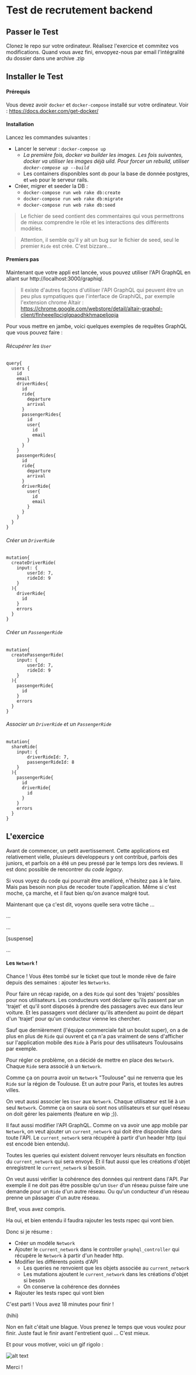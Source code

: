 # Test de recrutement backend

## Passer le Test

Clonez le repo sur votre ordinateur. Réalisez l'exercice et commitez vos modifications. Quand vous avez fini, envopyez-nous par email l'intégralité du dossier dans une archive .zip

## Installer le Test

#### Prérequis

Vous devez avoir `docker` et `docker-compose` installé sur votre ordinateur. Voir : https://docs.docker.com/get-docker/

#### Installation

Lancez les commandes suivantes :
* Lancer le serveur : `docker-compose up`
  * *La première fois, docker va builder les images. Les fois suivantes, docker va utiliser les images déjà uild. Pour forcer un rebuild, utiliser `docker-compose up --build`*
  * Les containers disponibles sont `db` pour la base de donnée postgres, et `web` pour le serveur rails.
* Créer, migrer et seeder la DB :
  * `docker-compose run web rake db:create`
  * `docker-compose run web rake db:migrate`
  * `docker-compose run web rake db:seed`

> Le fichier de seed contient des commentaires qui vous permettrons de mieux comprendre le rôle et les interactions des différents modèles.

> Attention, il semble qu'il y ait un bug sur le fichier de seed, seul le premier `Ride` est crée. C'est bizzare...

#### Premiers pas

Maintenant que votre appli est lancée, vous pouvez utiliser l'API GraphQL en allant sur http://localhost:3000/graphiql.

> Il existe d'autres façons d'utiliser l'API GraphQL qui peuvent être un peu plus sympatiques que l'interface de Graph*i*QL, par exemple l'extension chrome Altair : https://chrome.google.com/webstore/detail/altair-graphql-client/flnheeellpciglgpaodhkhmapeljopja

Pour vous mettre en jambe, voici quelques exemples de requêtes GraphQL que vous pouvez faire :

###### Récupérer les `User`
```
query{
  users {
    id
    email
    driverRides{
      id
      ride{
        departure
        arrival
      }
      passengerRides{
        id
        user{
          id
          email
        }
      }
    }
    passengerRides{
      id
      ride{
        departure
        arrival
      }
      driverRide{
        user{
          id
          email
        }
      }
    }
  }
}
```
###### Créer un `DriverRide`
```
mutation{
  createDriverRide(
    input: {
    	userId: 7,
    	rideId: 9
  	}
  ){
    driverRide{
      id
    }
    errors
  }
}
```

###### Créer un `PassengerRide`
```
mutation{
  createPassengerRide(
    input: {
    	userId: 7,
    	rideId: 9
  	}
  ){
    passengerRide{
      id
    }
    errors
  }
}
```

###### Associer un `DriverRide` et un `PassengerRide`
```
mutation{
  shareRide(
    input: {
    	driverRideId: 7,
    	passengerRideId: 8
  	}
  ){
    passengerRide{
      id
      driverRide{
        id
      }
    }
    errors
  }
}
```

## L'exercice

Avant de commencer, un petit avertissement. Cette applications est relativement vielle, plusieurs développeurs y ont contribué, parfois des juniors, et parfois on a été un peu pressé par le temps lors des reviews. Il est donc possible de rencontrer du *code legacy*.

Si vous voyez du code qui pourrait être amélioré, n'hésitez pas à le faire. Mais pas besoin non plus de recoder toute l'application. Même si c'est moche, ça marche, et il faut bien qu'on avance malgré tout.

Maintenant que ça c'est dit, voyons quelle sera votre tâche ...

...

...

[suspense]

...


#### Les `Network` !

Chance ! Vous êtes tombé sur le ticket que tout le monde rêve de faire depuis des semaines : ajouter les `Networks`.

Pour faire un récap rapide, on a des `Ride` qui sont des 'trajets' possibles pour nos utilisateurs. Les conducteurs vont déclarer qu'ils passent par un 'trajet' et qu'il sont disposés à prendre des passagers avec eux dans leur voiture. Et les passagers vont déclarer qu'ils attendent au point de départ d'un 'trajet' pour qu'un conducteur vienne les chercher.

Sauf que dernièrement (l'équipe commerciale fait un boulot super), on a de plus en plus de `Ride` qui ouvrent et ça n'a pas vraiment de sens d'afficher sur l'application mobile des `Ride` à Paris pour des utilisateurs Toulousains par exemple.

Pour régler ce problème, on a décidé de mettre en place des `Network`. Chaque `Ride` sera associé à un `Network`.

Comme ça on pourra avoir un `Network` "Toulouse" qui ne renverra que les `Ride` sur la région de Toulouse. Et un autre pour Paris, et toutes les autres villes.

On veut aussi associer les `User` aux `Network`. Chaque utilisateur est lié à un seul `Network`. Comme ça on saura où sont nos utilisateurs et sur quel réseau on doit gérer les paiements (feature en wip ;)).

Il faut aussi modifier l'API GraphQL. Comme on va avoir une app mobile par `Network`, on veut ajouter un `current_network` qui doit être disponible dans toute l'API. Le `current_network` sera récupéré à partir d'un header http (qui est encodé bien entendu).

Toutes les queries qui existent doivent renvoyer leurs résultats en fonction du `current_network` qui sera envoyé. Et il faut aussi que les créations d'objet enregistrent le `current_network` si besoin.

On veut aussi vérifier la cohérence des données qui rentrent dans l'API. Par exemple il ne doit pas être possible qu'un `User` d'un réseau puisse faire une demande pour un `Ride` d'un autre réseau. Ou qu'un conducteur d'un réseau prenne un pâssager d'un autre réseau.

Bref, vous avez compris.

Ha oui, et bien entendu il faudra rajouter les tests rspec qui vont bien.

Donc si je résume :
* Créer un modéle `Network`
* Ajouter le `current_network` dans le controller `graphql_controller` qui récupére le `Network` à partir d'un header http.
* Modifier les différents points d'API
  * Les queries ne renvoient que les objets associée au `current_network`
  * Les mutations ajoutent le `current_network` dans les créations d'objet si besoin
  * On conserve la cohérence des données
* Rajouter les tests rspec qui vont bien

C'est parti ! Vous avez 18 minutes pour finir !

(hihi)

Non en fait c'était une blague. Vous prenez le temps que vous voulez pour finir. Juste faut le finir avant l'entretient quoi ... C'est mieux.

Et pour vous motiver, voici un gif rigolo : 

![alt text](https://lh3.googleusercontent.com/proxy/CxCKNYgzQZvrpANXVc67_o9QMIP1c79o-q8mqlfyrNklsKSEn7OPZ-fdjMF7j-hdeX4aoP272FbMpnG4A7eufOIw4lxB2fioVUuPVOTsLw)

Merci !
